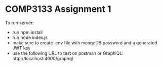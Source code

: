 # COMP3133 Assignment 1

To run server:
- run npm install
- run node index.js
- make sure to create .env file with mongoDB password and a generated JWT key
- use the following URL to test on postman or GraphiQL: http://localhost:4000/graphql